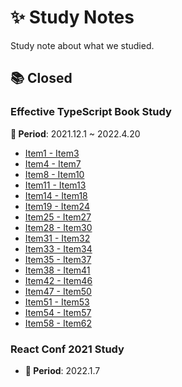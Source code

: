 # ✨ Study Notes
Study note about what we studied.

## 📚 Closed

###  Effective TypeScript Book Study 
**📆 Period**: 2021.12.1 ~ 2022.4.20

* [Item1 - Item3](effective-typeScript-study/Item01-03.md)
* [Item4 - Item7](effective-typeScript-study/Item04-07.md)
* [Item8 - Item10](effective-typeScript-study/Item08-10.md)
* [Item11 - Item13](effective-typeScript-study/Item11-13.md)
* [Item14 - Item18](effective-typeScript-study/Item14-18.md)
* [Item19 - Item24](effective-typeScript-study/Item19-24.md)
* [Item25 - Item27](effective-typeScript-study/Item25-27.md)
* [Item28 - Item30](effective-typeScript-study/Item28-30.md)
* [Item31 - Item32](effective-typeScript-study/Item31-32.md)
* [Item33 - Item34](effective-typeScript-study/Item33-34.md)
* [Item35 - Item37](effective-typeScript-study/Item35-37.md)
* [Item38 - Item41](effective-typeScript-study/Item38-41.md)
* [Item42 - Item46](effective-typeScript-study/Item42-46.md)
* [Item47 - Item50](effective-typeScript-study/Item47-50.md)
* [Item51 - Item53](effective-typeScript-study/Item51-53.md)
* [Item54 - Item57](effective-typeScript-study/Item54-57.md)
* [Item58 - Item62](effective-typeScript-study/Item58-62.md)

### React Conf 2021 Study

* **📆 Period**: 2022.1.7

  
